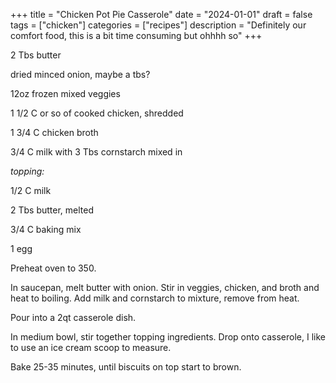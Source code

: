 ﻿+++
title = "Chicken Pot Pie Casserole"
date = "2024-01-01"
draft = false
tags = ["chicken"]
categories = ["recipes"]
description = "Definitely our comfort food, this is a bit time consuming but ohhhh so"
+++

2 Tbs butter

dried minced onion, maybe a tbs?

12oz frozen mixed veggies

1 1/2 C or so of cooked chicken, shredded

1 3/4 C chicken broth

3/4 C milk with 3 Tbs cornstarch mixed in

_topping:_ 

1/2 C milk

2 Tbs butter, melted

3/4 C baking mix

1 egg

Preheat oven to 350. 

In saucepan, melt butter with onion. Stir in veggies, chicken, and broth and heat to boiling. Add milk and cornstarch to mixture, remove from heat. 

Pour into a 2qt casserole dish.

In medium bowl, stir together topping ingredients. Drop onto casserole, I like to use an ice cream scoop to measure. 

Bake 25-35 minutes, until biscuits on top start to brown.
